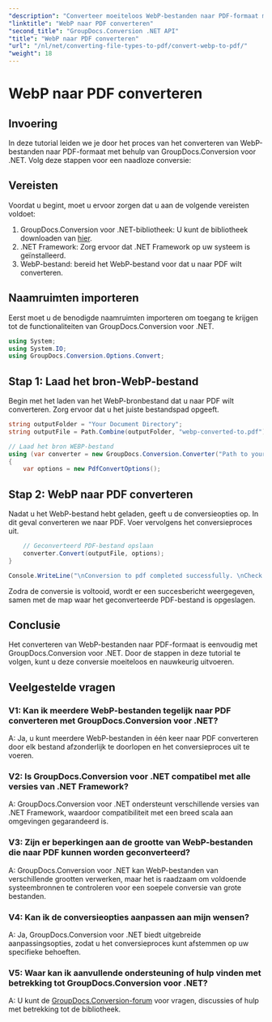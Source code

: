 ```yaml
---
"description": "Converteer moeiteloos WebP-bestanden naar PDF-formaat met GroupDocs.Conversion voor .NET. Vereenvoudig uw documentconversietaken."
"linktitle": "WebP naar PDF converteren"
"second_title": "GroupDocs.Conversion .NET API"
"title": "WebP naar PDF converteren"
"url": "/nl/net/converting-file-types-to-pdf/convert-webp-to-pdf/"
"weight": 18
---
```


# WebP naar PDF converteren

## Invoering
In deze tutorial leiden we je door het proces van het converteren van WebP-bestanden naar PDF-formaat met behulp van GroupDocs.Conversion voor .NET. Volg deze stappen voor een naadloze conversie:

## Vereisten

Voordat u begint, moet u ervoor zorgen dat u aan de volgende vereisten voldoet:

1. GroupDocs.Conversion voor .NET-bibliotheek: U kunt de bibliotheek downloaden van [hier](https://releases.groupdocs.com/conversion/net/).
2. .NET Framework: Zorg ervoor dat .NET Framework op uw systeem is geïnstalleerd.
3. WebP-bestand: bereid het WebP-bestand voor dat u naar PDF wilt converteren.

## Naamruimten importeren

Eerst moet u de benodigde naamruimten importeren om toegang te krijgen tot de functionaliteiten van GroupDocs.Conversion voor .NET.

```csharp
using System;
using System.IO;
using GroupDocs.Conversion.Options.Convert;
```

## Stap 1: Laad het bron-WebP-bestand

Begin met het laden van het WebP-bronbestand dat u naar PDF wilt converteren. Zorg ervoor dat u het juiste bestandspad opgeeft.

```csharp
string outputFolder = "Your Document Directory";
string outputFile = Path.Combine(outputFolder, "webp-converted-to.pdf");

// Laad het bron WEBP-bestand
using (var converter = new GroupDocs.Conversion.Converter("Path to your WebP file"))
{
    var options = new PdfConvertOptions();
```

## Stap 2: WebP naar PDF converteren

Nadat u het WebP-bestand hebt geladen, geeft u de conversieopties op. In dit geval converteren we naar PDF. Voer vervolgens het conversieproces uit.

```csharp
    // Geconverteerd PDF-bestand opslaan
    converter.Convert(outputFile, options);
}

Console.WriteLine("\nConversion to pdf completed successfully. \nCheck output in {0}", outputFolder);
```

Zodra de conversie is voltooid, wordt er een succesbericht weergegeven, samen met de map waar het geconverteerde PDF-bestand is opgeslagen.

## Conclusie

Het converteren van WebP-bestanden naar PDF-formaat is eenvoudig met GroupDocs.Conversion voor .NET. Door de stappen in deze tutorial te volgen, kunt u deze conversie moeiteloos en nauwkeurig uitvoeren.

## Veelgestelde vragen

### V1: Kan ik meerdere WebP-bestanden tegelijk naar PDF converteren met GroupDocs.Conversion voor .NET?

A: Ja, u kunt meerdere WebP-bestanden in één keer naar PDF converteren door elk bestand afzonderlijk te doorlopen en het conversieproces uit te voeren.

### V2: Is GroupDocs.Conversion voor .NET compatibel met alle versies van .NET Framework?

A: GroupDocs.Conversion voor .NET ondersteunt verschillende versies van .NET Framework, waardoor compatibiliteit met een breed scala aan omgevingen gegarandeerd is.

### V3: Zijn er beperkingen aan de grootte van WebP-bestanden die naar PDF kunnen worden geconverteerd?

A: GroupDocs.Conversion voor .NET kan WebP-bestanden van verschillende grootten verwerken, maar het is raadzaam om voldoende systeembronnen te controleren voor een soepele conversie van grote bestanden.

### V4: Kan ik de conversieopties aanpassen aan mijn wensen?

A: Ja, GroupDocs.Conversion voor .NET biedt uitgebreide aanpassingsopties, zodat u het conversieproces kunt afstemmen op uw specifieke behoeften.

### V5: Waar kan ik aanvullende ondersteuning of hulp vinden met betrekking tot GroupDocs.Conversion voor .NET?

A: U kunt de [GroupDocs.Conversion-forum](https://forum.groupdocs.com/c/conversion/11) voor vragen, discussies of hulp met betrekking tot de bibliotheek.